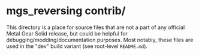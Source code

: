 # mgs_reversing contrib/

This directory is a place for source files that are not a part of any official Metal Gear Solid release, but could be helpful for debugging/modding/documentation purposes. Most notably, these files are used in the "dev" build variant (see root-level `README.md`).
